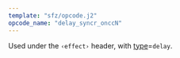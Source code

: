 ```yaml
---
template: "sfz/opcode.j2"
opcode_name: "delay_syncr_onccN"
---
```

Used under the `‹effect›` header, with [type]=`delay`.


[type]: type.md#delay
